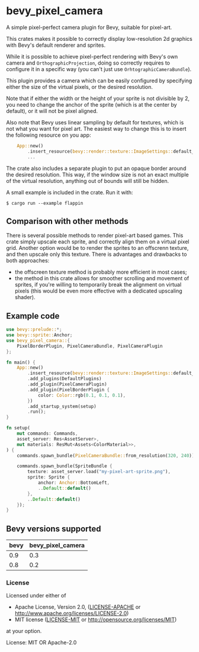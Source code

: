 # bevy_pixel_camera

A simple pixel-perfect camera plugin for Bevy, suitable for pixel-art.

This crates makes it possible to correctly display low-resolution 2d
graphics with Bevy's default renderer and sprites.

While it is possible to achieve pixel-perfect rendering with Bevy's own
camera and `OrthographicProjection`, doing so correctly requires to
configure it in a specific way (you can't just use
`OrhtographicCameraBundle`).

This plugin provides a camera which can be easily configured by specifying
either the size of the virtual pixels, or the desired resolution.

Note that if either the width or the height of your sprite is not divisible
by 2, you need to change the anchor of the sprite (which is at the center by
default), or it will not be pixel aligned.

Also note that Bevy uses linear sampling by default for textures, which is
not what you want for pixel art. The easiest way to change this is to insert the
following resource on you app:
```rust
    App::new()
        .insert_resource(bevy::render::texture::ImageSettings::default_nearest())
        ...
```

The crate also includes a separate plugin to put an opaque border
around the desired resolution. This way, if the window size is not an exact
multiple of the virtual resolution, anything out of bounds will still be
hidden.

A small example is included in the crate. Run it with:

    $ cargo run --example flappin

## Comparison with other methods

There is several possible methods to render pixel-art based games. This
crate simply upscale each sprite, and correctly align them on a virtual
pixel grid. Another option would be to render the sprites to an offscrenn
texture, and then upscale only this texture. There is advantages and
drawbacks to both approaches:
- the offscreen texture method is probably more efficient in most cases;
- the method in this crate allows for smoother scrolling and movement of
  sprites, if you're willing to temporarily break the alignment on virtual
  pixels (this would be even more effective with a dedicated upscaling
  shader).

## Example code

```rust
use bevy::prelude::*;
use bevy::sprite::Anchor;
use bevy_pixel_camera::{
    PixelBorderPlugin, PixelCameraBundle, PixelCameraPlugin
};

fn main() {
    App::new()
        .insert_resource(bevy::render::texture::ImageSettings::default_nearest())
        .add_plugins(DefaultPlugins)
        .add_plugin(PixelCameraPlugin)
        .add_plugin(PixelBorderPlugin {
            color: Color::rgb(0.1, 0.1, 0.1),
        })
        .add_startup_system(setup)
        .run();
}

fn setup(
    mut commands: Commands,
    asset_server: Res<AssetServer>,
    mut materials: ResMut<Assets<ColorMaterial>>,
) {
    commands.spawn_bundle(PixelCameraBundle::from_resolution(320, 240));

    commands.spawn_bundle(SpriteBundle {
        texture: asset_server.load("my-pixel-art-sprite.png"),
        sprite: Sprite {
            anchor: Anchor::BottomLeft,
            ..Default::default()
        },
        ..Default::default()
    });
}
```

## Bevy versions supported

|bevy|bevy_pixel_camera|
|---|---|
|0.9|0.3|
|0.8|0.2|

### License

Licensed under either of

* Apache License, Version 2.0, ([LICENSE-APACHE](LICENSE-APACHE) or http://www.apache.org/licenses/LICENSE-2.0)
* MIT license ([LICENSE-MIT](LICENSE-MIT) or http://opensource.org/licenses/MIT)

at your option.

License: MIT OR Apache-2.0
